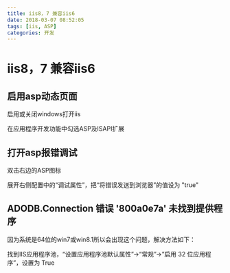 ```yaml
---
title: iis8，7 兼容iis6
date: 2018-03-07 08:52:05
tags: [iis, ASP]
categories: 开发
---
```


# iis8，7 兼容iis6

## 启用asp动态页面

启用或关闭windows打开iis

在应用程序开发功能中勾选ASP及ISAPI扩展

## 打开asp报错调试

双击右边的ASP图标

展开右侧配置中的“调试属性”，把“将错误发送到浏览器”的值设为 "true"

## **ADODB.Connection 错误 '800a0e7a' 未找到提供程序**

因为系统是64位的win7或win8.1所以会出现这个问题，解决方法如下：

找到IIS应用程序池，“设置应用程序池默认属性”->“常规”->”启用 32 位应用程序”，设置为 True